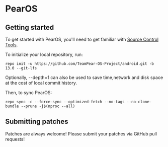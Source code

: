 PearOS
===========

Getting started
---------------

To get started with PearOS, you'll need to get familiar with [Source Control Tools](https://source.android.com/setup/develop).

To initialize your local repository, run:
```
repo init -u https://github.com/TeamPear-OS-Project/android.git -b 13.0 --git-lfs
```
Optionally, --depth=1 can also be used to save time,network and disk space at the cost of local commit history.

Then, to sync PearOS:
```
repo sync -c --force-sync --optimized-fetch --no-tags --no-clone-bundle --prune -j$(nproc --all)
```


Submitting patches
------------------
Patches are always welcome! Please submit your patches via GitHub pull requests!
